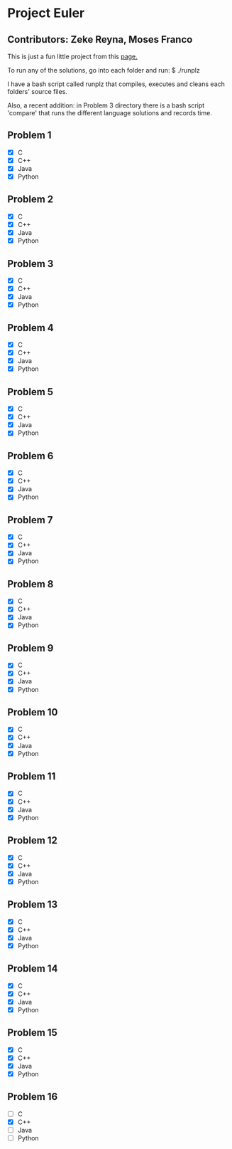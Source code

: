 # Project Euler

## Contributors: Zeke Reyna, Moses Franco

This is just a fun little project from this [page.](https://projecteuler.net)

To run any of the solutions, go into each folder and run:
$ ./runplz

I have a bash script called runplz that compiles, executes and cleans
each folders' source files.

Also, a recent addition: in Problem 3 directory there is a bash script
'compare' that runs the different language solutions and records time.

Problem 1
---------
- [x] C
- [x] C++
- [x] Java
- [x] Python

Problem 2
---------
- [x] C
- [x] C++
- [x] Java
- [x] Python

Problem 3
---------
- [x] C
- [x] C++
- [x] Java
- [x] Python

Problem 4
---------
- [x] C
- [x] C++
- [x] Java
- [x] Python

Problem 5
---------
- [x] C
- [x] C++
- [x] Java
- [x] Python

Problem 6
---------
- [x] C
- [x] C++
- [x] Java
- [x] Python

Problem 7
---------
- [x] C
- [x] C++
- [x] Java
- [x] Python

Problem 8
---------
- [x] C
- [x] C++
- [x] Java
- [x] Python

Problem 9
---------
- [x] C
- [x] C++
- [x] Java
- [x] Python

Problem 10
---------
- [x] C
- [x] C++
- [x] Java
- [x] Python

Problem 11
---------
- [x] C
- [x] C++
- [x] Java
- [x] Python

Problem 12
---------
- [x] C
- [x] C++
- [x] Java
- [x] Python

Problem 13
---------
- [x] C
- [x] C++
- [x] Java
- [x] Python

Problem 14
---------
- [x] C
- [x] C++
- [x] Java
- [x] Python

Problem 15
---------
- [x] C
- [x] C++
- [x] Java
- [x] Python

Problem 16
---------
- [ ] C
- [x] C++
- [ ] Java
- [ ] Python
